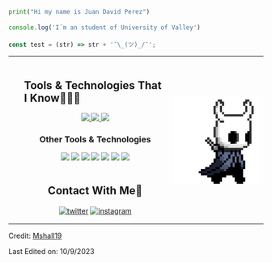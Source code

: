 ```python
print("Hi my name is Juan David Perez")
```
```javascript
console.log('I´m an student of University of Valley')

const test = (str) => str + '¯\_(ツ)_/¯';
```

<div>
  <table>
    <tr>
      <td>
        <div>
          <a align="left">
            <!--Tecnologias-->
            <div id="user-content-toc">
              <ul align="center">
                <summary><h2 style="display: inline-block">Tools & Technologies That I Know👨🏻‍💻</h2></summary>
                <a href="https://skillicons.dev">
                  <img src="https://skillicons.dev/icons?i=java,ps,py&perline=14" />
                  <img src="https://skillicons.dev/icons?i=js,git,vscode&perline=14" />
                  <img src="https://skillicons.dev/icons?i=postgres,wordpress,figma&perline=14" />
                </a>
                <summary><h3 style="display: inline-block">Other Tools & Technologies</h3></summary>
                <div id="user-content-toc">
                  <img src="https://img.shields.io/badge/github-181717.svg?&style=for-the-badge&logo=github&logoColor=white"/>
                  <img src="https://img.shields.io/badge/blockbench-1E93D9.svg?&style=for-the-badge&logo=blockbench&logoColor=white"/>
                  <img src="https://img.shields.io/badge/wondershare filmora-07273D.svg?&style=for-the-badge&logo=wondersharefilmora&logoColor=white"/>
                  <img src="https://img.shields.io/badge/obsstudio-302E31.svg?&style=for-the-badge&logo=obsstudio&logoColor=white"/>
                  <img src="https://img.shields.io/badge/jira-0052CC.svg?&style=for-the-badge&logo=jira&logoColor=white"/>
                  <img src="https://img.shields.io/badge/adobe XD-FF61F6.svg?&style=for-the-badge&logo=adobexd&logoColor=white"/>
                  <img src="https://img.shields.io/badge/adobe premier-9999FF.svg?&style=for-the-badge&logo=adobepremierepro&logoColor=white"/>
                </div>
              </ul>
            </div>
            <!--Contacto-->
            <div id="user-content-toc">
              <ul align="center">
                <summary><h2 style="display: inline-block">Contact With Me🤝</h2></summary>
                <a href="https://skillicons.dev">
                  <a href="https://twitter.com/Marahall_" target="blank"><img align="center" src="https://skillicons.dev/icons?i=twitter" alt="twitter" height="50" width="50"/></a> 
                  <a href="https://www.instagram.com/judape.z_11/" target="blank"><img align="center" src="https://skillicons.dev/icons?i=instagram" alt="instagram" height="50" width="50"/></a>
                </a>
              </ul>
            </div>
      </td>
      <td>
        <img align="right" width="300" alt="GIF" src="https://raw.githubusercontent.com/TanZng/TanZng/master/assets/hollor_knight3.gif"/>
      </td>
    </tr>
  </table>
</div>



Credit: [Mshall19](https://github.com/Mshall19)

Last Edited on: 10/9/2023
